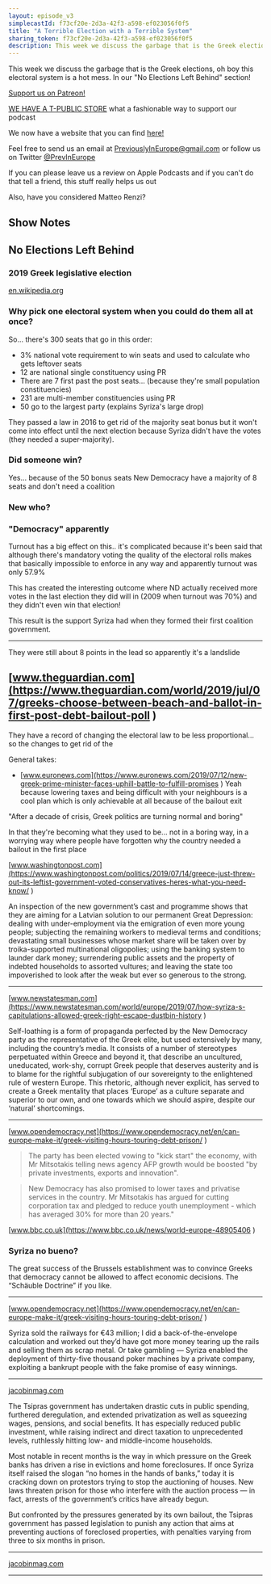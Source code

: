 ```yaml
---
layout: episode_v3
simplecastId: f73cf20e-2d3a-42f3-a598-ef023056f0f5
title: "A Terrible Election with a Terrible System"
sharing_token: f73cf20e-2d3a-42f3-a598-ef023056f0f5
description: This week we discuss the garbage that is the Greek elections, oh boy this electoral system is a hot mess. In our "No Elections Left Behind" section!
---
```


This week we discuss the garbage that is the Greek elections, oh boy this electoral system is a hot mess. In our "No Elections Left Behind" section!
 
 [Support us on Patreon!][5]

[WE HAVE A T-PUBLIC STORE][1] what a fashionable way to support our podcast

We now have a website that you can find [here!][2]

Feel free to send us an email at [PreviouslyInEurope@gmail.com][3] or follow us on Twitter [@PrevInEurope][4]

If you can please leave us a review on Apple Podcasts and if you can't do that tell a friend, this stuff really helps us out

Also, have you considered Matteo Renzi? 

  [1]:https://www.teepublic.com/user/previneurope
  [2]:http://previouslyineurope.eu/
  [3]:https://previouslyineurope@gmail.com
  [4]: https://twitter.com/PrevInEurope
  [5]: https://www.patreon.com/previouslyineurope

## Show Notes

## No Elections Left Behind
### 2019 Greek legislative election
[en.wikipedia.org](https://en.wikipedia.org/wiki/2019_Greek_legislative_election )

### Why pick one electoral system when you could do them all at once?

So... there's 300 seats that go in this order:

- 3% national vote requirement to win seats and used to calculate who gets leftover seats
- 12 are national single constituency using PR
- There are 7 first past the post seats... (because they're small population constituencies) 
- 231 are multi-member constituencies using PR
- 50 go to the largest party (explains Syriza's large drop)

They passed a law in 2016 to get rid of the majority seat bonus but it won't come into effect until the next election because Syriza didn't have the votes (they needed a super-majority).

### Did someone win?

Yes... because of the 50 bonus seats New Democracy have a majority of 8 seats and don't need a coalition


### New who?


### "Democracy" apparently

Turnout has a big effect on this.. it's complicated because it's been said that although there's mandatory voting the quality of the electoral rolls makes that basically impossible to enforce in any way and apparently turnout was only 57.9%

This has created the interesting outcome where ND actually received more votes in the last election they did will in (2009 when turnout was 70%) and they didn't even win that election!

This result is the support Syriza had when they formed their first coalition government.

----

They were still about 8 points in the lead so apparently it's a landslide 

[www.theguardian.com](https://www.theguardian.com/world/2019/jul/07/greeks-choose-between-beach-and-ballot-in-first-post-debt-bailout-poll
)
----

They have a record of changing the electoral law to be less proportional... so the changes to get rid of the 




General takes:

- [www.euronews.com](https://www.euronews.com/2019/07/12/new-greek-prime-minister-faces-uphill-battle-to-fulfill-promises
)
Yeah because lowering taxes and being difficult with your neighbours is a cool plan which is only achievable at all because of the bailout exit

"After a decade of crisis, Greek politics are turning normal and boring"

In that they're becoming what they used to be... not in a boring way, in a worrying way where people have forgotten why the country needed a bailout in the first place

[www.washingtonpost.com](https://www.washingtonpost.com/politics/2019/07/14/greece-just-threw-out-its-leftist-government-voted-conservatives-heres-what-you-need-know/
)

An inspection of the new government’s cast and programme shows that they are aiming for a Latvian solution to our permanent Great Depression: dealing with under-employment via the emigration of even more young people; subjecting the remaining workers to medieval terms and conditions; devastating small businesses whose market share will be taken over by troika-supported multinational oligopolies; using the banking system to launder dark money; surrendering public assets and the property of indebted households to assorted vultures; and leaving the state too impoverished to look after the weak but ever so generous to the strong.

_____

[www.newstatesman.com](https://www.newstatesman.com/world/europe/2019/07/how-syriza-s-capitulations-allowed-greek-right-escape-dustbin-history
)

Self-loathing is a form of propaganda perfected by the New Democracy party as the representative of the Greek elite, but used extensively by many, including the country’s media. It consists of a number of stereotypes perpetuated within Greece and beyond it, that describe an uncultured, uneducated, work-shy, corrupt Greek people that deserves austerity and is to blame for the rightful subjugation of our sovereignty to the enlightened rule of western Europe. This rhetoric, although never explicit, has served to create a Greek mentality that places ‘Europe’ as a culture separate and superior to our own, and one towards which we should aspire, despite our ‘natural’ shortcomings.

______

[www.opendemocracy.net](https://www.opendemocracy.net/en/can-europe-make-it/greek-visiting-hours-touring-debt-prison/
)

>The party has been elected vowing to "kick start" the economy, with Mr Mitsotakis telling news agency AFP growth would be boosted "by private investments, exports and innovation".

>New Democracy has also promised to lower taxes and privatise services in the country. Mr Mitsotakis has argued for cutting corporation tax and pledged to reduce youth unemployment - which has averaged 30% for more than 20 years."

[www.bbc.co.uk](https://www.bbc.co.uk/news/world-europe-48905406
)

### Syriza no bueno?


The great success of the Brussels establishment was to convince Greeks that democracy cannot be allowed to affect economic decisions. The “Schäuble Doctrine” if you like.

______

[www.opendemocracy.net](https://www.opendemocracy.net/en/can-europe-make-it/greek-visiting-hours-touring-debt-prison/
)

Syriza sold the railways for €43 million; I did a back-of-the-envelope calculation and worked out they’d have got more money tearing up the rails and selling them as scrap metal. Or take gambling — Syriza enabled the deployment of thirty-five thousand poker machines by a private company, exploiting a bankrupt people with the fake promise of easy winnings.

________

[jacobinmag.com](https://jacobinmag.com/2019/06/yanis-varoufakis-interview-greece-european-elections
)

The Tsipras government has undertaken drastic cuts in public spending, furthered deregulation, and extended privatization as well as squeezing wages, pensions, and social benefits. It has especially reduced public investment, while raising indirect and direct taxation to unprecedented levels, ruthlessly hitting low- and middle-income households.

Most notable in recent months is the way in which pressure on the Greek banks has driven a rise in evictions and home foreclosures. If once Syriza itself raised the slogan “no homes in the hands of banks,” today it is cracking down on protestors trying to stop the auctioning of houses. New laws threaten prison for those who interfere with the auction process — in fact, arrests of the government’s critics have already begun.

But confronted by the pressures generated by its own bailout, the Tsipras government has passed legislation to punish any action that aims at preventing auctions of foreclosed properties, with penalties varying from three to six months in prison.

__________

[jacobinmag.com](https://jacobinmag.com/2018/10/syriza-repression-foreclosure-banks-tsipras/
)


------
